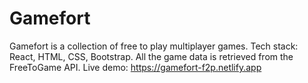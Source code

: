 # Gamefort

Gamefort is a collection of free to play multiplayer games. 
Tech stack: React, HTML, CSS, Bootstrap. All the game data is retrieved from the FreeToGame API.
Live demo: https://gamefort-f2p.netlify.app
